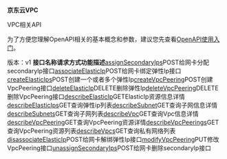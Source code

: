 **京东云VPC**

VPC相关API

为了方便您理解OpenAPI相关的基本概念和参数，建议您先查看[OpenAPI使用入门](https://www.jdcloud.com/help/detail/355/isCatalog/0)。

版本：v1
**接口名称****请求方式****功能描述**[assignSecondaryIps](http://www.jdcloud.com/help/detail/2913/isCatalog/1)POST给网卡分配secondaryIp接口[associateElasticIp](http://www.jdcloud.com/help/detail/2914/isCatalog/1)POST给网卡绑定弹性Ip接口[createElasticIps](http://www.jdcloud.com/help/detail/2908/isCatalog/1)POST创建一个或者多个弹性Ip[createVpcPeering](http://www.jdcloud.com/help/detail/2927/isCatalog/1)POST创建VpcPeering接口[deleteElasticIp](http://www.jdcloud.com/help/detail/2909/isCatalog/1)DELETE删除弹性Ip[deleteVpcPeering](http://www.jdcloud.com/help/detail/2928/isCatalog/1)DELETE删除VpcPeering接口[describeElasticIp](http://www.jdcloud.com/help/detail/2910/isCatalog/1)GETElasticIp资源信息详情[describeElasticIps](http://www.jdcloud.com/help/detail/2911/isCatalog/1)GET查询弹性ip列表[describeSubnet](http://www.jdcloud.com/help/detail/2921/isCatalog/1)GET查询子网信息详情[describeSubnets](http://www.jdcloud.com/help/detail/2922/isCatalog/1)GET查询子网列表[describeVpc](http://www.jdcloud.com/help/detail/2924/isCatalog/1)GET查询Vpc信息详情[describeVpcPeering](http://www.jdcloud.com/help/detail/2929/isCatalog/1)GET查询VpcPeering资源详情[describeVpcPeerings](http://www.jdcloud.com/help/detail/2930/isCatalog/1)GET查询VpcPeering资源列表[describeVpcs](http://www.jdcloud.com/help/detail/2925/isCatalog/1)GET查询私有网络列表[disassociateElasticIp](http://www.jdcloud.com/help/detail/2915/isCatalog/1)POST给网卡解绑弹性Ip接口[modifyVpcPeering](http://www.jdcloud.com/help/detail/2931/isCatalog/1)PUT修改VpcPeering接口[unassignSecondaryIps](http://www.jdcloud.com/help/detail/2916/isCatalog/1)POST给网卡删除secondaryIp接口
